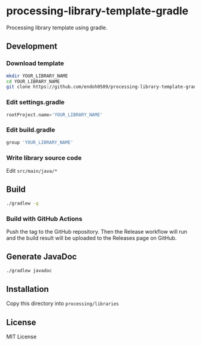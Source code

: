 # processing-library-template-gradle

Processing library template using gradle.

## Development

### Download template

```bash
mkdir YOUR_LIBRARY_NAME
cd YOUR_LIBRARY_NAME
git clone https://github.com/endoh0509/processing-library-template-gradle.git .
``` 

### Edit settings.gradle

```settings.gradle
rootProject.name='YOUR_LIBRARY_NAME'
```

### Edit build.gradle

```build.gradle
group 'YOUR_LIBRARY_NAME'
```

### Write library source code

Edit `src/main/java/*`

## Build

```bash
./gradlew -q
```

### Build with GitHub Actions

Push the tag to the GitHub repository. Then the Release workflow will run and the build result will be uploaded to the Releases page on GitHub.

## Generate JavaDoc

```bash
./gradlew javadoc
```

## Installation

Copy this directory into `processing/libraries`

## License

MIT License
